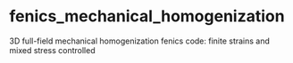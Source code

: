 # fenics_mechanical_homogenization
3D full-field mechanical homogenization fenics code: finite strains and mixed stress controlled

